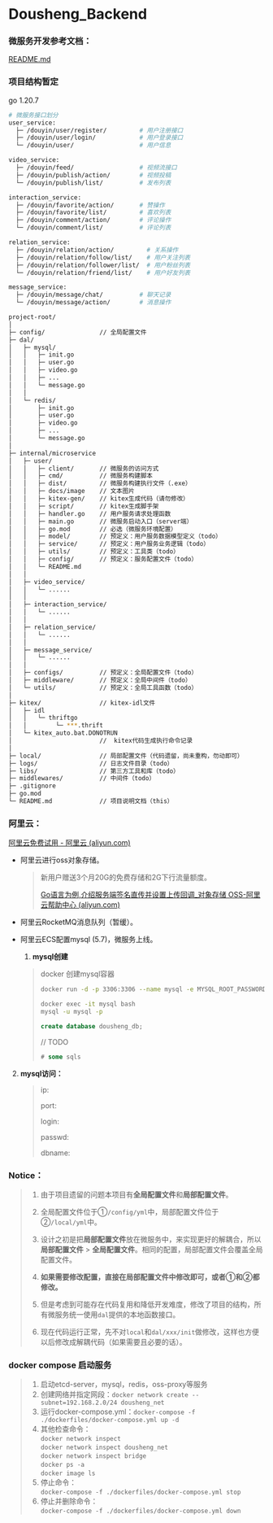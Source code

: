 # Dousheng_Backend

### 微服务开发参考文档：

[README.md](internal%2Fmircoservice%2Fuser%2FREADME.md)

### 项目结构暂定

go 1.20.7

```bash
# 微服务接口划分
user_service:
  ├─ /douyin/user/register/         # 用户注册接口   
  ├─ /douyin/user/login/            # 用户登录接口
  └─ /douyin/user/                  # 用户信息

video_service:
  ├─ /douyin/feed/                  # 视频流接口
  ├─ /douyin/publish/action/        # 视频投稿
  └─ /douyin/publish/list/          # 发布列表

interaction_service: 
  ├─ /douyin/favorite/action/       # 赞操作
  ├─ /douyin/favorite/list/         # 喜欢列表
  ├─ /douyin/comment/action/        # 评论操作
  └─ /douyin/comment/list/          # 评论列表

relation_service:
  ├─ /douyin/relation/action/         # 关系操作
  ├─ /douyin/relation/follow/list/    # 用户关注列表
  ├─ /douyin/relation/follower/list/  # 用户粉丝列表
  └─ /douyin/relation/friend/list/    # 用户好友列表

message_service:
  ├─ /douyin/message/chat/          # 聊天记录    
  └─ /douyin/message/action/        # 消息操作
```

```bash
project-root/
│
├─ config/               // 全局配置文件
├─ dal/
│   ├─ mysql/
│   │   ├─ init.go
│   │   ├─ user.go
│   │   ├─ video.go
│   │   ├─ ...    
│   │   └─ message.go
│   │   
│   └─ redis/ 
│       ├─ init.go
│       ├─ user.go
│       ├─ video.go
│       ├─ ...    
│       └─ message.go
│    
├─ internal/microservice
│   ├─ user/
│   │   ├─ client/       // 微服务的访问方式
│   │   ├─ cmd/          // 微服务构建脚本
│   │   ├─ dist/         // 微服务构建执行文件（.exe）
│   │   ├─ docs/image    // 文本图片
│   │   ├─ kitex-gen/    // kitex生成代码（请勿修改）
│   │   ├─ script/       // kitex生成脚手架
│   │   ├─ handler.go    // 用户服务请求处理函数
│   │   ├─ main.go       // 微服务启动入口（server端）
│   │   ├─ go.mod        // 必选（微服务环境配置）
│   │   ├─ model/        // 预定义：用户服务数据模型定义（todo）
│   │   ├─ service/      // 预定义：用户服务业务逻辑（todo）
│   │   ├─ utils/        // 预定义：工具类（todo）
│   │   ├─ config/       // 预定义：服务配置文件（todo）
│   │   └─ README.md
│   │
│   ├─ video_service/
│   │   └─ ......
│   │
│   ├─ interaction_service/
│   │   └─ ......
│   │
│   ├─ relation_service/
│   │   └─ ......
│   │
│   ├─ message_service/
│   │   └─ ......
│   │
│   ├─ configs/          // 预定义：全局配置文件（todo）
│   ├─ middleware/       // 预定义：全局中间件（todo）
│   └─ utils/            // 预定义：全局工具函数（todo）
│
├─ kitex/                // kitex-idl文件
│   ├─ idl
│   │   └─ thriftgo
│   │        └─ ***.thrift
│   └─ kitex_auto.bat.DONOTRUN   
│                        //  kitex代码生成执行命令记录
│
├─ local/                // 局部配置文件（代码遗留，尚未重构，勿动即可）
├─ logs/                 // 日志文件目录（todo）
├─ libs/                 // 第三方工具和库（todo）
├─ middlewares/          // 中间件（todo）
├─ .gitignore            
├─ go.mod                
└─ README.md             // 项目说明文档（this）
```

### 阿里云：

[阿里云免费试用 - 阿里云 (aliyun.com)](https://free.aliyun.com/?crowd=personal&spm=a2c6h.23978828.J_5404914170.55.1818df38CDngZA)

- 阿里云进行oss对象存储。
  
  > 新用户赠送3个月20G的免费存储和2G下行流量额度。
  > 
  > [Go语言为例,介绍服务端签名直传并设置上传回调_对象存储 OSS-阿里云帮助中心 (aliyun.com)](https://help.aliyun.com/zh/oss/use-cases/go-1?spm=a2c4g.11186623.0.0.44e84211yaAECY)

- 阿里云RocketMQ消息队列（暂缓）。

- 阿里云ECS配置mysql (5.7)，微服务上线。
  
  1. **mysql创建**
  
  > docker 创建mysql容器
  > 
  > ```bash
  > docker run -d -p 3306:3306 --name mysql -e MYSQL_ROOT_PASSWORD=dousheng_WSX mysql:5.7
  > ```
  > 
  > ```bash
  > docker exec -it mysql bash
  > mysql -u mysql -p
  > ```
  > 
  > ```sql
  > create database dousheng_db;
  > ```
  > 
  > // TODO
  > 
  > ```SQL
  > # some sqls
  > ```
2. **mysql访问：**
   
   > ip: 
   > 
   > port: 
   > 
   > login: 
   > 
   > passwd: 
   > 
   > dbname: 



### Notice：

> 1. 由于项目遗留的问题本项目有**全局配置文件**和**局部配置文件**。
> 
> 2. 全局配置文件位于①`/config/yml`中，局部配置文件位于②`/local/yml`中。
> 
> 3. 设计之初是把**局部配置文件**放在微服务中，来实现更好的解耦合，所以**局部配置文件** > **全局配置文件**。相同的配置，局部配置文件会覆盖全局配置文件。
> 
> 4. **如果需要修改配置，直接在局部配置文件中修改即可，或者①和②都修改。**
> 
> 5. 但是考虑到可能存在代码复用和降低开发难度，修改了项目的结构，所有微服务统一使用`dal`提供的本地函数接口。
> 
> 6. 现在代码运行正常，先不对`local`和`dal/xxx/init`做修改，这样也方便以后修改成解耦代码（如果需要且必要的话）。


### docker compose 启动服务
> 1. 启动etcd-server，mysql，redis，oss-proxy等服务
> 2. 创建网络并指定网段：`docker network create --subnet=192.168.2.0/24 dousheng_net`
> 3. 运行docker-compose.yml：`docker-compose -f ./dockerfiles/docker-compose.yml up -d`
> 4. 其他检查命令：<br>
```docker network inspect```<br>
```docker network inspect dousheng_net```<br>
```docker network inspect bridge```<br>
```docker ps -a```<br>
```docker image ls```<br>
> 5. 停止命令：<br>
`docker-compose -f ./dockerfiles/docker-compose.yml stop`
> 6. 停止并删除命令：<br>
`docker-compose -f ./dockerfiles/docker-compose.yml down`
